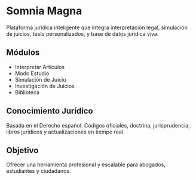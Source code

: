 # Somnia Magna

Plataforma jurídica inteligente que integra interpretación legal, simulación de juicios, tests personalizados, y base de datos jurídica viva.

## Módulos
- Interpretar Artículos
- Modo Estudio
- Simulación de Juicio
- Investigación de Juicios
- Biblioteca

## Conocimiento Jurídico
Basada en el Derecho español: Códigos oficiales, doctrina, jurisprudencia, libros jurídicos y actualizaciones en tiempo real.

## Objetivo
Ofrecer una herramienta profesional y escalable para abogados, estudiantes y ciudadanos.